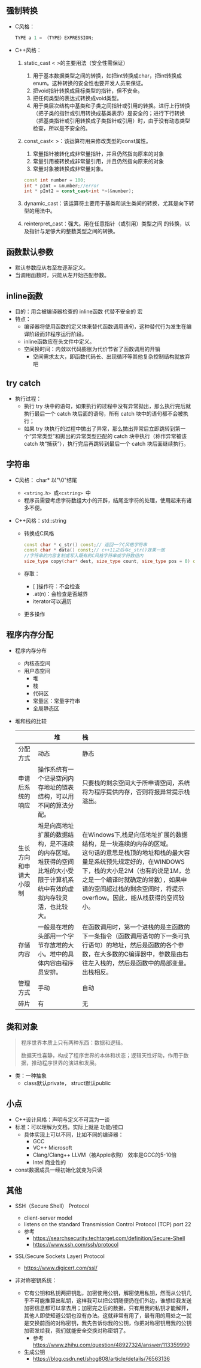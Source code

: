 ## 强制转换

+ C风格：

  ```c++ 
  TYPE a 1 = （TYPE）EXPRESSION;
  ```

+ C++风格：

  1. static_cast < >的主要用法（安全性需保证）

     1. 用于基本数据类型之间的转换，如把int转换成char，把int转换成enum。这种转换的安全性也要开发人员来保证。
     2. 把void指针转换成目标类型的指针，但不安全。
     3. 把任何类型的表达式转换成void类型。
     4. 用于类层次结构中基类和子类之间指针或引用的转换。进行上行转换（把子类的指针或引用转换成基类表示）是安全的；进行下行转换（把基类指针或引用转换成子类指针或引用）时，由于没有动态类型检查，所以是不安全的。

  2. const_cast< >：该运算符用来修改类型的const属性。

     1. 常量指针被转化成非常量指针，并且仍然指向原来的对象
     2. 常量引用被转换成非常量引用，并且仍然指向原来的对象
     3. 常量对象被转换成非常量对象。

     ```C++
     const int number = 100;
     int * pInt = &number;//error
     int * pInt2 = const_cast<int *>(&number);
     ```

  3. dynamic_cast：该运算符主要用于基类和派生类间的转换，尤其是向下转型的用法中。

  4. reinterpret_cast：强大。用在任意指针（或引用）类型之间
     的转换，以及指针与足够大的整数类型之间的转换。

## 函数默认参数

+ 默认参数应从右至左逐渐定义。
+ 当调用函数时，只能从左开始匹配参数。

## inline函数

+ 目的：用会被编译器检查的 inline函数 代替不安全的 宏
+ 特点：
  + 编译器将使用函数的定义体来替代函数调用语句，这种替代行为发生在编译阶段而非程序运行阶段。
  + inline函数应在头文件中定义。
  + 空间换时间：内敛以代码膨胀为代价节省了函数调用的开销
    + 空间需求太大，即函数代码长、出现循环等其他复杂控制结构就放弃吧

## try catch

+ 执行过程：
  + 执行 try 块中的语句，如果执行的过程中没有异常拋出，那么执行完后就执行最后一个 catch 块后面的语句，所有 catch 块中的语句都不会被执行；
  + 如果 try 块执行的过程中拋出了异常，那么拋出异常后立即跳转到第一个“异常类型”和拋出的异常类型匹配的 catch 块中执行（称作异常被该 catch 块“捕获”），执行完后再跳转到最后一个 catch 块后面继续执行。

## 字符串

+ C风格： char*  以"\0"结尾

  + ``<string.h> ``或```<cstring> ```中
  + 程序员需要考虑字符数组大小的开辟，结尾空字符的处理，使用起来有诸多不便。

+ C++风格：std::string

  + 转换成C风格

    ```C++
    const char * c_str() const;// 返回一个C风格字符串
    const char * data() const;// c++11之后与c_str()效果一致
    //字符串的内容复制或写入既有的C风格字符串或字符数组内
    size_type copy(char* dest, size_type count, size_type pos = 0) const;
    ```

  + 存取：

    + [ ]操作符：不会检查
    + .at(n)：会检查是否越界
    + iterator可以遍历

  + 更多操作

## 程序内存分配

+ 程序内存分布

  + 内核态空间
  + 用户态空间
    + 堆
    + 栈
    + 代码区
    + 常量区：常量字符串
    + 全局静态区

+ 堆和栈的比较

  |                        | 堆                                                           | 栈                                                           |
  | :--------------------- | ------------------------------------------------------------ | :----------------------------------------------------------- |
  | 分配方式               | 动态                                                         | 静态                                                         |
  | 申请后系统的响应       | 操作系统有一个记录空闲内存地址的链表结构，可以用不同的算法分配。 | 只要栈的剩余空间大于所申请空间，系统将为程序提供内存，否则将报异常提示栈溢出。 |
  | 生长方向和申请大小限制 | 堆是向高地址扩展的数据结构，是不连续的内存区域。<br />堆获得的空间比堆的大小受限于计算机系统中有效的虚拟内存较灵活，也比较大。 | 在Windows下,栈是向低地址扩展的数据结构，是一块连续的内存的区域。<br />这句话的意思是栈顶的地址和栈的最大容量是系统预先规定好的，在WINDOWS下，栈的大小是2M（也有的说是1M，总之是一个编译时就确定的常数），如果申请的空间超过栈的剩余空间时，将提示overflow。因此，能从栈获得的空间较小。 |
  | 存储内容               | 一般是在堆的头部用一个字节存放堆的大小。堆中的具体内容由程序员安排。 | 在函数调用时，第一个进栈的是主函数的下一条指令（函数调用语句的下一条可执行语句）的地址，然后是函数的各个参数，在大多数的C编译器中，参数是由右往左入栈的，然后是函数中的局部变量。出栈相反。 |
  | 管理方式               | 手动                                                         | 自动                                                         |
  | 碎片                   | 有                                                           | 无                                                           |

  

## 类和对象

> 程序世界本质上只有两种东西：数据和逻辑。
>
> 数据天性喜静，构成了程序世界的本体和状态；逻辑天性好动，作用于数据，推动程序世界的演进和发展。

+ 类：一种抽象
  + class默认private， struct默认public



## 小点

+ C++设计风格：声明与定义不可混为一谈
+ 标准：可以理解为文档，实际上就是 功能/接口
  + 具体实现上可以不同，比如不同的编译器：
    + GCC
    + VC++  Microsoft
    + Clang/Clang++     LLVM（被Apple收购）   效率是GCC的5-10倍
    + Intel 商业性的
+ const数据成员一经初始化就变为只读



## 其他

+ SSH（Secure Shell） Protocol
  +  client-server model
  + listens on the standard Transmission Control Protocol (TCP) port 22
  + 参考 
    + https://searchsecurity.techtarget.com/definition/Secure-Shell
    + https://www.ssh.com/ssh/protocol
+ SSL(Secure Sockets Layer) Protocol
  
  + https://www.digicert.com/ssl/
+ 非对称密钥系统：
  + 它有公钥和私钥两把钥匙，加密使用公钥，解密使用私钥，然而从公钥几乎不可能推算出私钥，这样我可以把公钥随便扔在们外边，谁想给我发送加密信息都可以拿去用；加密完之后的数据，只有用我的私钥才能解开，其他人即使知道公钥也没有办法。这就非常有用了，最有用的用处之一就是交换前面的对称密钥，我先告诉你我的公钥，你把对称密钥用我的公钥加密发给我，我们就能安全交换对称密钥了。
    + 参考  https://www.zhihu.com/question/48927324/answer/113359990
  + 生成公钥
    + https://blog.csdn.net/shog808/article/details/76563136
  
  

